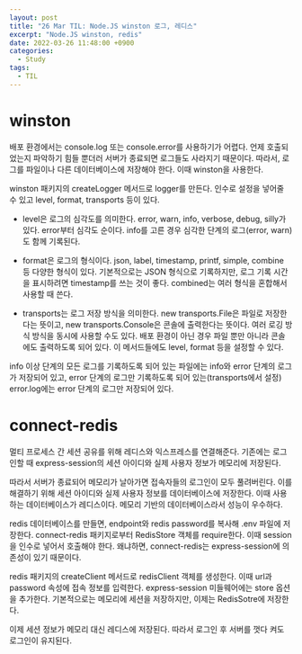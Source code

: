 ```yaml
---
layout: post
title: "26 Mar TIL: Node.JS winston 로그, 레디스"
excerpt: "Node.JS winston, redis"
date: 2022-03-26 11:48:00 +0900
categories:
  - Study
tags:
  - TIL
---
```


# winston

배포 환경에서는 console.log 또는 console.error를 사용하기가 어렵다. 언제 호출되었는지 파악하기 힘들 뿐더러 서버가 종료되면 로그들도 사라지기 때문이다. 따라서, 로그를 파일이나 다른 데이터베이스에 저장해야 한다. 이때 winston을 사용한다.

winston 패키지의 createLogger 메서드로 logger를 만든다. 인수로 설정을 넣어줄 수 있고 level, format, transports 등이 있다.

* level은 로그의 심각도를 의미한다. error, warn, info, verbose, debug, silly가 있다. error부터 심각도 순이다. info를 고른 경우 심각한 단계의 로그(error, warn)도 함께 기록된다.

* format은 로그의 형식이다. json, label, timestamp, printf, simple, combine 등 다양한 형식이 있다. 기본적으로는 JSON 형식으로 기록하지만, 로그 기록 시간을 표시하려면 timestamp를 쓰는 것이 좋다. combined는 여러 형식을 혼합해서 사용할 때 쓴다. 

* transports는 로그 저장 방식을 의미한다. new transports.File은 파일로 저장한다는 뜻이고, new transports.Console은 콘솔에 출력한다는 뜻이다. 여러 로깅 방식 방식을 동시에 사용할 수도 있다. 배포 환경이 아닌 경우 파일 뿐만 아니라 콘솔에도 출력하도록 되어 있다. 이 메서드들에도 level, format 등을 설정할 수 있다.

info 이상 단계의 모든 로그를 기록하도록 되어 있는 파일에는 info와 error 단계의 로그가 저장되어 있고, error 단계의 로그만 기록하도록 되어 있는(transports에서 설정) error.log에는 error 단계의 로그만 저장되어 있다.

# connect-redis

멀티 프로세스 간 세션 공유를 위해 레디스와 익스프레스를 연결해준다. 기존에는 로그인할 때 express-session의 세션 아이디와 실제 사용자 정보가 메모리에 저장된다.

따라서 서버가 종료되어 메모리가 날아가면 접속자들의 로그인이 모두 풀려버린다. 이를 해결하기 위해 세션 아이디와 실제 사용자 정보를 데이터베이스에 저장한다. 이때 사용하는 데이터베이스가 레디스이다. 메모리 기반의 데이터베이스라서 성능이 우수하다.

redis 데이터베이스를 만들면, endpoint와 redis password를 복사해 .env 파일에 저장한다. connect-redis 패키지로부터 RedisStore 객체를 require한다. 이때 session을 인수로 넣어서 호출해야 한다. 왜냐하면, connect-redis는 express-session에 의존성이 있기 때문이다.

redis 패키지의 createClient 메서드로 redisClient 객체를 생성한다. 이때 url과 password 속성에 접속 정보를 입력한다. express-session 미들웨어에는 store 옵션을 추가한다. 기본적으로는 메모리에 세션을 저장하지만, 이제는 RedisSotre에 저장한다. 

이제 세션 정보가 메모리 대신 레디스에 저장된다. 따라서 로그인 후 서버를 껏다 켜도 로그인이 유지된다.